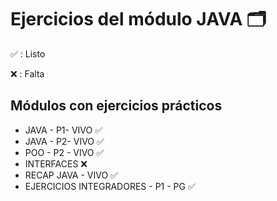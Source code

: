 # Ejercicios del módulo JAVA 🗂

✅ : Listo

❌ : Falta

## Módulos con ejercicios prácticos

- JAVA - P1- VIVO ✅
- JAVA - P2- VIVO ✅
- POO - P2 - VIVO ✅
- INTERFACES      ❌
- RECAP JAVA - VIVO ✅
- EJERCICIOS INTEGRADORES - P1 - PG ✅
